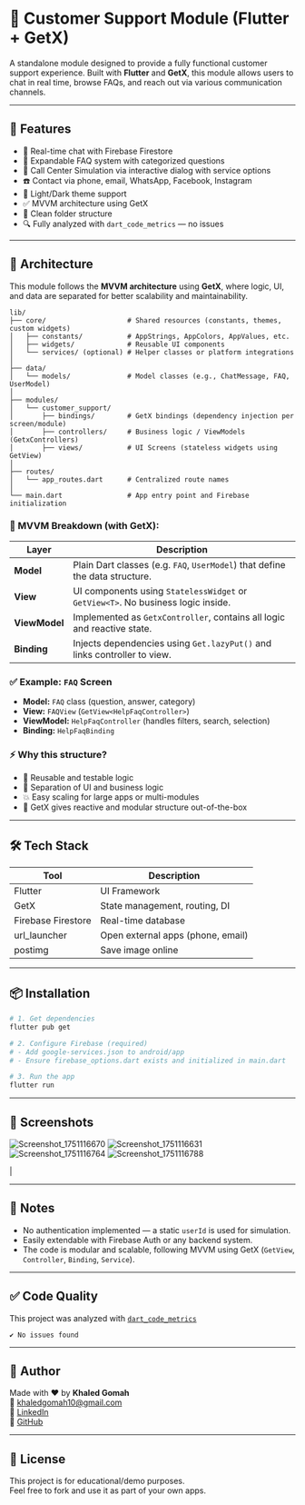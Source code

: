 # 📱 Customer Support Module (Flutter + GetX)

A standalone module designed to provide a fully functional customer support experience. Built with **Flutter** and **GetX**, this module allows users to chat in real time, browse FAQs, and reach out via various communication channels.

---

## 🚀 Features

- 💬 Real-time chat with Firebase Firestore  
- 📖 Expandable FAQ system with categorized questions  
- 🤖 Call Center Simulation via interactive dialog with service options  
- ☎️ Contact via phone, email, WhatsApp, Facebook, Instagram  
- 🎨 Light/Dark theme support  
- ✅ MVVM architecture using GetX  
- 🧹 Clean folder structure  
- 🔍 Fully analyzed with `dart_code_metrics` — no issues

---

## 🧠 Architecture

This module follows the **MVVM architecture** using **GetX**, where logic, UI, and data are separated for better scalability and maintainability.

```
lib/
├── core/                    # Shared resources (constants, themes, custom widgets)
│   ├── constants/           # AppStrings, AppColors, AppValues, etc.
│   ├── widgets/             # Reusable UI components
│   └── services/ (optional) # Helper classes or platform integrations
│
├── data/
│   └── models/              # Model classes (e.g., ChatMessage, FAQ, UserModel)
│
├── modules/
│   └── customer_support/
│       ├── bindings/        # GetX bindings (dependency injection per screen/module)
│       ├── controllers/     # Business logic / ViewModels (GetxControllers)
│       ├── views/           # UI Screens (stateless widgets using GetView)
│
├── routes/
│   └── app_routes.dart      # Centralized route names
│
└── main.dart                # App entry point and Firebase initialization
```

### 🔄 MVVM Breakdown (with GetX):

| Layer        | Description |
|--------------|-------------|
| **Model**    | Plain Dart classes (e.g. `FAQ`, `UserModel`) that define the data structure. |
| **View**     | UI components using `StatelessWidget` or `GetView<T>`. No business logic inside. |
| **ViewModel**| Implemented as `GetxController`, contains all logic and reactive state. |
| **Binding**  | Injects dependencies using `Get.lazyPut()` and links controller to view. |

### ✅ Example: `FAQ` Screen

- **Model:** `FAQ` class (question, answer, category)
- **View:** `FAQView` (`GetView<HelpFaqController>`)
- **ViewModel:** `HelpFaqController` (handles filters, search, selection)
- **Binding:** `HelpFaqBinding`

### ⚡ Why this structure?

- 🧩 Reusable and testable logic  
- 🧠 Separation of UI and business logic  
- 💥 Easy scaling for large apps or multi-modules  
- 🔄 GetX gives reactive and modular structure out-of-the-box

---

## 🛠 Tech Stack

| Tool              | Description                       |
|-------------------|-----------------------------------|
| Flutter           | UI Framework                      |
| GetX              | State management, routing, DI     |
| Firebase Firestore| Real-time database                |
| url_launcher      | Open external apps (phone, email) |
| postimg           | Save image online                 |

---

## 📦 Installation

```bash
# 1. Get dependencies
flutter pub get

# 2. Configure Firebase (required)
# - Add google-services.json to android/app
# - Ensure firebase_options.dart exists and initialized in main.dart

# 3. Run the app
flutter run
```

---

## 📸 Screenshots
![Screenshot_1751116670](https://github.com/user-attachments/assets/0583ff58-610f-4dd7-a5ec-aed0b34e1baf)
![Screenshot_1751116631](https://github.com/user-attachments/assets/31cf6dc9-e96b-43a0-a0bc-6f0e78eaaefe)
![Screenshot_1751116764](https://github.com/user-attachments/assets/899f70e2-93eb-4437-a92b-297581db1941)
![Screenshot_1751116788](https://github.com/user-attachments/assets/dafb9f5a-80bd-49bc-aac5-174f05ea1c54)

|

---

## 📌 Notes

- No authentication implemented — a static `userId` is used for simulation.
- Easily extendable with Firebase Auth or any backend system.
- The code is modular and scalable, following MVVM using GetX (`GetView`, `Controller`, `Binding`, `Service`).

---

## ✅ Code Quality

This project was analyzed with [`dart_code_metrics`](https://pub.dev/packages/dart_code_metrics)

```
✔ No issues found
```

---

## 🙌 Author

Made with ❤️ by **Khaled Gomah**  
📧 khaledgomah10@gmail.com  
🔗 [LinkedIn](https://www.linkedin.com/in/khaled-gomah-360067227)  
🔗 [GitHub](https://github.com/khaledgomah)

---

## 📄 License

This project is for educational/demo purposes.  
Feel free to fork and use it as part of your own apps.
